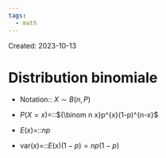 ```yaml
---
tags:
  - math
---
```

Created: 2023-10-13

# Distribution binomiale
- Notation:: $X\sim B(n,P)$
<!--SR:!2024-07-24,160,230-->
- $P(X=x)$=::${\binom n x}p^{x}(1-p)^{n-x}$
<!--SR:!2024-04-20,85,190-->
- $E(x)$=::$np$
<!--SR:!2024-04-14,79,190-->
- $\text{var}(x)$=::$E(x)(1-p)=np(1-p)$
<!--SR:!2024-02-24,30,230-->

